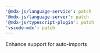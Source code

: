 ```yaml
---
'@mdx-js/language-service': patch
'@mdx-js/language-server': patch
'@mdx-js/typescript-plugin': patch
'vscode-mdx': patch
---
```


Enhance support for auto-imports
